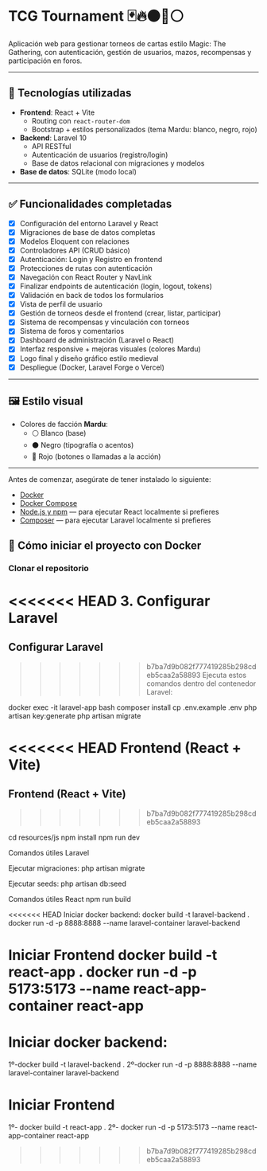 # TCG Tournament 🃏🔥⚫🔴⚪

Aplicación web para gestionar torneos de cartas estilo Magic: The Gathering, con autenticación, gestión de usuarios, mazos, recompensas y participación en foros.

---

## 🚀 Tecnologías utilizadas

- **Frontend**: React + Vite
  - Routing con `react-router-dom`
  - Bootstrap + estilos personalizados (tema Mardu: blanco, negro, rojo)
- **Backend**: Laravel 10
  - API RESTful
  - Autenticación de usuarios (registro/login)
  - Base de datos relacional con migraciones y modelos
- **Base de datos**: SQLite (modo local)

---

## ✅ Funcionalidades completadas

- [x] Configuración del entorno Laravel y React
- [x] Migraciones de base de datos completas
- [x] Modelos Eloquent con relaciones
- [x] Controladores API (CRUD básico)
- [x] Autenticación: Login y Registro en frontend
- [x] Protecciones de rutas con autenticación
- [x] Navegación con React Router y NavLink
- [x] Finalizar endpoints de autenticación (login, logout, tokens)
- [x] Validación en back de todos los formularios
- [x] Vista de perfil de usuario
- [x] Gestión de torneos desde el frontend (crear, listar, participar)
- [x] Sistema de recompensas y vinculación con torneos
- [x] Sistema de foros y comentarios
- [x] Dashboard de administración (Laravel o React)
- [x] Interfaz responsive + mejoras visuales (colores Mardu)
- [x] Logo final y diseño gráfico estilo medieval
- [x] Despliegue (Docker, Laravel Forge o Vercel)

---

## 🖼️ Estilo visual

- Colores de facción **Mardu**:
  - ⚪ Blanco (base)
  - ⚫ Negro (tipografía o acentos)
  - 🔴 Rojo (botones o llamadas a la acción)

---
Antes de comenzar, asegúrate de tener instalado lo siguiente:

- [Docker](https://www.docker.com/)
- [Docker Compose](https://docs.docker.com/compose/)
- [Node.js y npm](https://nodejs.org/) — para ejecutar React localmente si prefieres
- [Composer](https://getcomposer.org/) — para ejecutar Laravel localmente si prefieres

## 🐳 Cómo iniciar el proyecto con Docker

### Clonar el repositorio

<<<<<<< HEAD
3. Configurar Laravel
=======
## Configurar Laravel
>>>>>>> b7ba7d9b082f777419285b298cdeb5caa2a58893
Ejecuta estos comandos dentro del contenedor Laravel:

docker exec -it laravel-app bash
composer install
cp .env.example .env
php artisan key:generate
php artisan migrate

<<<<<<< HEAD
Frontend (React + Vite)
=======
## Frontend (React + Vite)
>>>>>>> b7ba7d9b082f777419285b298cdeb5caa2a58893

cd resources/js
npm install
npm run dev

Comandos útiles Laravel

Ejecutar migraciones:
php artisan migrate

Ejecutar seeds:
php artisan db:seed

Comandos útiles React
npm run build

<<<<<<< HEAD
Iniciar docker backend:
docker build -t laravel-backend .
docker run -d -p 8888:8888 --name laravel-container laravel-backend

Iniciar Frontend
docker build -t react-app .
docker run -d -p 5173:5173 --name react-app-container react-app
=======
# Iniciar docker backend:
1º-docker build -t laravel-backend .
2º-docker run -d -p 8888:8888 --name laravel-container laravel-backend

# Iniciar Frontend
1º- docker build -t react-app .
2º- docker run -d -p 5173:5173 --name react-app-container react-app
>>>>>>> b7ba7d9b082f777419285b298cdeb5caa2a58893
